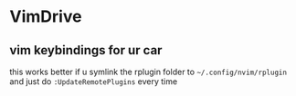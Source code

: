 # VimDrive

## vim keybindings for ur car

this works better if u symlink the rplugin folder to `~/.config/nvim/rplugin` and just do 
`:UpdateRemotePlugins` every time
